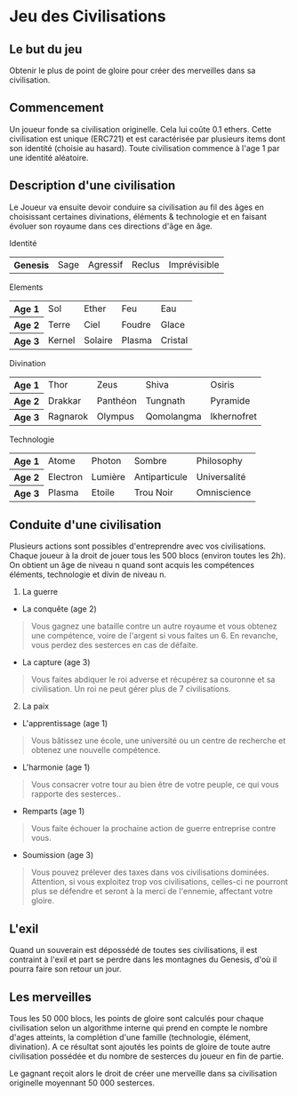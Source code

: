 Jeu des Civilisations
=====================



Le but du jeu
-------------
Obtenir le plus de point de gloire pour créer des merveilles dans sa civilisation.



Commencement
------------
Un joueur fonde sa civilisation originelle. Cela lui coûte 0.1 ethers. Cette civilisation est unique (ERC721) et est caractérisée par plusieurs items dont son identité (choisie au hasard). Toute civilisation commence à l'age 1 par une identité aléatoire.



Description d'une civilisation
------------------------------

Le Joueur va ensuite devoir conduire sa civilisation au fil des âges en choisissant certaines divinations, éléments & technologie et en faisant évoluer son royaume dans ces directions d'âge en âge.


Identité
<table>
    <tr>
	<th>Genesis</th>
        <td>Sage</td>
	<td>Agressif</td>
        <td>Reclus</td>
	<td>Imprévisible</td>
    </tr>
</table>

Elements
<table>
    <tr>
	<th>Age 1</th>
        <td>Sol</td>
	<td>Ether</td>
        <td>Feu</td>
	<td>Eau</td>
    </tr>
    <tr>
	<th>Age 2</th>
        <td>Terre</td>
	<td>Ciel</td>
        <td>Foudre</td>
	<td>Glace</td>
    </tr>
        <tr>
	<th>Age 3</th>
        <td>Kernel</td>
	<td>Solaire</td>
        <td>Plasma</td>
	<td>Cristal</td>
    </tr>
</table>

Divination
<table>
    <tr>
	<th>Age 1</th>
        <td>Thor</td>
	<td>Zeus</td>
        <td>Shiva</td>
	<td>Osiris</td>
    </tr>
    <tr>
	<th>Age 2</th>
        <td>Drakkar</td>
	<td>Panthéon</td>
        <td>Tungnath</td>
	<td>Pyramide</td>
    </tr>
    <tr>
	<th>Age 3</th>
        <td>Ragnarok</td>
	<td>Olympus</td>
        <td>Qomolangma </td>
	<td>Ikhernofret</td>
    </tr>
</table>

Technologie
<table>
    <tr>
	<th>Age 1</th>
        <td>Atome</td>
	<td>Photon</td>
        <td>Sombre</td>
	<td>Philosophy</td>
    </tr>
    <tr>
	<th>Age 2</th>
        <td>Electron</td>
	<td>Lumière</td>
        <td>Antiparticule</td>
	<td>Universalité</td>
    </tr>
    <tr>
	<th>Age 3</th>
        <td>Plasma</td>
	<td>Etoile</td>
        <td>Trou Noir</td>
	<td>Omniscience</td>
    </tr>
</table>


Conduite d'une civilisation
------------------------------
Plusieurs actions sont possibles d'entreprendre avec vos civilisations. Chaque joueur à la droit de jouer tous les 500 blocs (environ toutes les 2h). On obtient un âge de niveau n quand sont acquis les compétences éléments, technologie et divin de niveau n. 

1.  La guerre
* La conquête (age 2)
>Vous gagnez une bataille contre un autre royaume et vous obtenez une compétence, voire de l'argent si vous faites un 6. En revanche, vous perdez des sesterces en cas de défaite.

* La capture (age 3)
>Vous faites abdiquer le roi adverse et récupérez sa couronne et sa civilisation. Un roi ne peut gérer plus de 7 civilisations.

2.  La paix
* L'apprentissage (age 1)
>Vous bâtissez une école, une université ou un centre de recherche et obtenez une nouvelle compétence.

* L'harmonie (age 1)
>Vous consacrer votre tour au bien être de votre peuple, ce qui vous rapporte des sesterces..

* Remparts (age 1)
>Vous faite échouer la prochaine action de guerre entreprise contre vous.

* Soumission (age 3)
>Vous pouvez prélever des taxes dans vos civilisations dominées. Attention, si vous exploitez trop vos civilisations, celles-ci ne pourront plus se défendre et seront à la merci de l'ennemie, affectant votre gloire.

L'exil
------
Quand un souverain est dépossédé de toutes ses civilisations, il est contraint à l'exil et part se perdre dans les montagnes du Genesis, d'où il pourra faire son retour un jour.


Les merveilles
------
Tous les 50 000 blocs, les points de gloire sont calculés pour chaque civilisation selon un algorithme interne qui prend en compte le nombre d'ages atteints, la complétion d'une famille (technologie, élément, divination). A ce résultat sont ajoutés les points de gloire de toute autre civilisation possédée et du nombre de sesterces du joueur en fin de partie.

Le gagnant reçoit alors le droit de créer une merveille dans sa civilisation originelle moyennant 50 000 sesterces.
